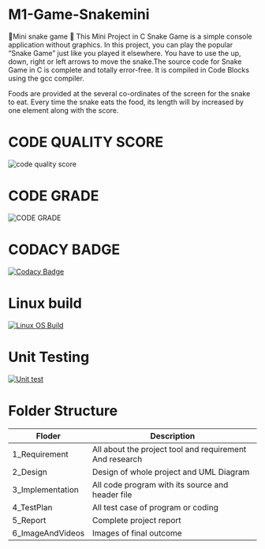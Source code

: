 # M1-Game-Snakemini
🐍Mini snake game 🐍
This Mini Project in C Snake Game is a simple console application without graphics. In this project, you can play the popular “Snake Game” just like you played it elsewhere. You have to use the up, down, right or left arrows to move the snake.The source code for Snake Game in C is complete and totally error-free. It is compiled in Code Blocks using the gcc compiler.

Foods are provided at the several co-ordinates of the screen for the snake to eat. Every time the snake eats the food, its length will by increased by one element along with the score.
# CODE QUALITY SCORE
![code quality score](https://api.codiga.io/project/29873/score/svg)
# CODE GRADE
![CODE GRADE](https://api.codiga.io/project/29873/status/svg)
# CODACY BADGE
[![Codacy Badge](https://app.codacy.com/project/badge/Grade/66172f7a969e43e787ad719af22858eb)](https://www.codacy.com/gh/manmohan364/M1-Game-Sankemini/dashboard?utm_source=github.com&amp;utm_medium=referral&amp;utm_content=manmohan364/M1-Game-Sankemini&amp;utm_campaign=Badge_Grade)
# Linux build
[![Linux OS Build](https://github.com/manmohan364/M1_Game_Snakemini/actions/workflows/build-linux.yml/badge.svg)](https://github.com/manmohan364/M1_Game_Snakemini/actions/workflows/build-linux.yml)
# Unit Testing
[![Unit test](https://github.com/manmohan364/M1_Game_Snakemini/actions/workflows/Unit_test.yml/badge.svg)](https://github.com/manmohan364/M1_Game_Snakemini/actions/workflows/Unit_test.yml)
# Folder Structure

| Floder  | Description |
| --------------- | ------------------ |
| 1_Requirement  | All about the project tool and requirement And research |
| 2_Design  | Design of whole project and UML Diagram  |  
| 3_Implementation |  All code program with its source and header file |
| 4_TestPlan |  All test case of program or coding |
| 5_Report | Complete project report  |
| 6_ImageAndVideos| Images of final outcome        |
